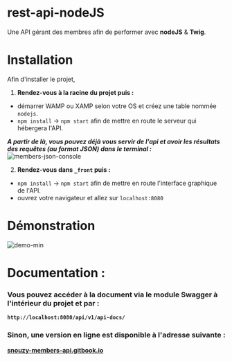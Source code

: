 
# rest-api-nodeJS
Une API gérant des membres afin de performer avec **nodeJS** & **Twig**.

# Installation
Afin d'installer le projet, 
1. **Rendez-vous à la racine du projet puis :**
- démarrer WAMP ou XAMP selon votre OS et créez une table nommée `nodejs`.
- `npm install` -> `npm start` afin de mettre en route le serveur qui hébergera l'API.

***A partir de là, vous pouvez déjà vous servir de l'api et avoir les résultats des requêtes (au format JSON) dans le terminal :***
![members-json-console](https://user-images.githubusercontent.com/32961176/76985681-e2ac7d80-6940-11ea-8771-0688150364f5.JPG)

2. **Rendez-vous dans `_front` puis :**
- `npm install` -> `npm start` afin de mettre en route l'interface graphique de l'API.
- ouvrez votre navigateur et allez sur `localhost:8080`

# Démonstration
![demo-min](https://user-images.githubusercontent.com/32961176/76993337-f65de100-694c-11ea-9efe-0c023d39c62e.gif)
# Documentation :
### Vous pouvez accéder à la document via le module Swagger à l'intérieur du projet et par :
**`http://localhost:8080/api/v1/api-docs/`**


### Sinon, une version **en ligne** est disponible à l'adresse suivante :
[**snouzy-members-api.gitbook.io**](https://snouzy-members-api.gitbook.io/snouzy-rest-members-api/)


